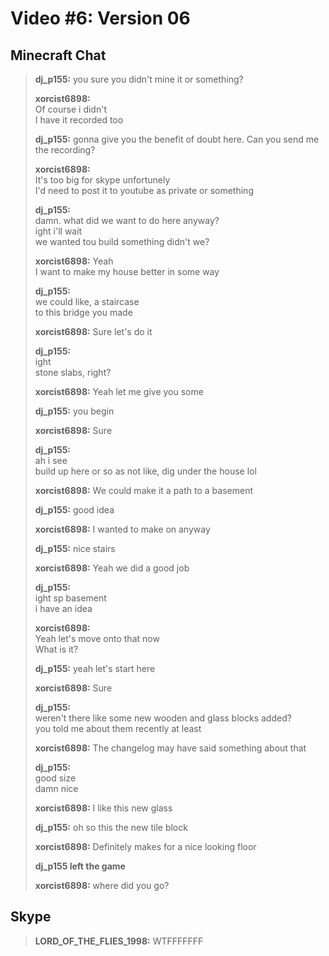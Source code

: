 # Video #6: Version 06
## Minecraft Chat

> **dj_p155:** you sure you didn't mine it or something?
> 
> **xorcist6898:**  
> Of course i didn't  
> I have it recorded too
> 
> **dj_p155:** gonna give you the benefit of doubt here. Can you send me the recording?
> 
> **xorcist6898:**  
> It's too big for skype unfortunely  
> I'd need to post it to youtube as private or something
> 
> **dj_p155:**  
> damn. what did we want to do here anyway?  
> ight i'll wait  
> we wanted tou build something didn't we?
> 
> **xorcist6898:** 
> Yeah  
> I want to make my house better in some way
> 
> **dj_p155:**  
> we could like, a staircase  
> to this bridge you made
> 
> **xorcist6898:** Sure let's do it
> 
> **dj_p155:**  
> ight  
> stone slabs, right?
> 
> **xorcist6898:** Yeah let me give you some
> 
> **dj_p155:** you begin
> 
> **xorcist6898:** Sure
> 
> **dj_p155:**  
> ah i see  
> build up here or so as not like, dig under the house lol
> 
> **xorcist6898:** We could make it a path to a basement
> 
> **dj_p155:** good idea
> 
> **xorcist6898:** I wanted to make on anyway
> 
> **dj_p155:** nice stairs
> 
> **xorcist6898:** Yeah we did a good job
> 
> **dj_p155:**  
> ight sp basement  
> i have an idea
> 
> **xorcist6898:**  
> Yeah let's move onto that now  
> What is it?
> 
> **dj_p155:** yeah let's start here
> 
> **xorcist6898:** Sure
> 
> **dj_p155:**  
> weren't there like some new wooden and glass blocks added?  
> you told me about them recently at least
> 
> **xorcist6898:** The changelog may have said something about that
> 
> **dj_p155:**  
> good size  
> damn nice
> 
> **xorcist6898:** I like this new glass 
> 
> **dj_p155:** oh so this the new tile block
> 
> **xorcist6898:** Definitely makes for a nice looking floor
> 
> **dj_p155 left the game**
> 
> **xorcist6898:** where did you go?

## Skype
> **LORD_OF_THE_FLIES_1998:** WTFFFFFFF


